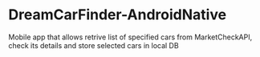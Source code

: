 # DreamCarFinder-AndroidNative
Mobile app that allows retrive list of specified cars from MarketCheckAPI, check its details and store selected cars in local DB
